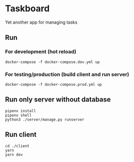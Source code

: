 # Taskboard

Yet another app for managing tasks

## Run

### For development (hot reload)
```
docker-compose -f docker-compose.dev.yml up
```

### For testing/production (build client and run server)
```
docker-compose -f docker-compose.prod.yml up
```

## Run only server without database

```
pipenv install
pipenv shell
python3 ./server/manage.py runserver
```

## Run client

```
cd ./client
yarn
yarn dev
```